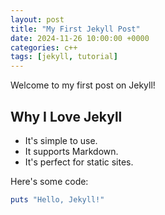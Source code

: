 ```yaml
---
layout: post
title: "My First Jekyll Post"
date: 2024-11-26 10:00:00 +0000
categories: c++
tags: [jekyll, tutorial]
---
```

Welcome to my first post on Jekyll!

## Why I Love Jekyll
- It's simple to use.
- It supports Markdown.
- It's perfect for static sites.

Here's some code:

```ruby
puts "Hello, Jekyll!"
